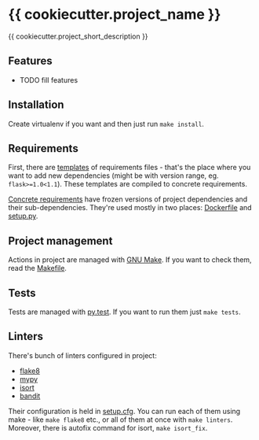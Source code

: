 # {{ cookiecutter.project_name }}

{{ cookiecutter.project_short_description }}


## Features
* TODO fill features

## Installation
Create virtualenv if you want and then just run `make install`.

## Requirements
First, there are [templates](requirements/base) of requirements files - that's the place where you want to add new dependencies (might be with version range, eg. `flask>=1.0<1.1`). These templates are compiled to concrete requirements.

[Concrete requirements](requirements/concrete) have frozen versions of project dependencies and their sub-dependencies. They're used mostly in two places: [Dockerfile](Dockerfile) and [setup.py](setup.py).

## Project management
Actions in project are managed with [GNU Make](https://www.gnu.org/software/make/). If you want to check them, read the [Makefile](Makefile). 

## Tests
Tests are managed with [py.test](https://docs.pytest.org/en/latest/). If you want to run them just `make tests`.

## Linters
There's bunch of linters configured in project:
  * [flake8](https://flake8.pycqa.org/en/latest/)
  * [mypy](https://mypy.readthedocs.io/en/latest/)
  * [isort](https://isort.readthedocs.io/en/latest/)
  * [bandit](https://bandit.readthedocs.io/en/latest/)

Their configuration is held in [setup.cfg](setup.cfg). You can run each of them using make - like `make flake8` etc., or all of them at once with `make linters`. Moreover, there is autofix command for isort, `make isort_fix`. 
